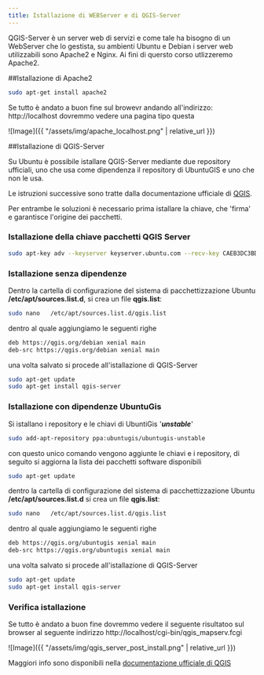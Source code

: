 ```yaml
---
title: Istallazione di WEBServer e di QGIS-Server
---
```


QGIS-Server è un server web di servizi e come tale ha bisogno di un WebServer che lo gestista, su ambienti Ubuntu e Debian i server web utilizzabili sono Apache2 e Nginx.
Ai fini di quersto corso utlizzeremo Apache2.

##Istallazione di Apache2

```bash
sudo apt-get install apache2
```
Se tutto è andato a buon fine sul browevr andando all'indirizzo: http://localhost dovremmo vedere una pagina tipo questa

![Image]({{ "/assets/img/apache_localhost.png" | relative_url }})

##Istallazione di QGIS-Server

Su Ubuntu è possibile istallare QGIS-Server mediante due repository ufficiali, uno che usa come dipendenza il repository di UbuntuGIS e uno che non le usa.

Le istruzioni successive sono tratte dalla documentazione ufficiale di [QGIS](https://qgis.org/it/site/forusers/alldownloads.html#debian-ubuntu).

Per entrambe le soluzioni è necessario prima istallare la chiave, che 'firma' e garantisce l'origine dei pacchetti.
### Istallazione della chiave pacchetti QGIS Server
```bash
sudo apt-key adv --keyserver keyserver.ubuntu.com --recv-key CAEB3DC3BDF7FB45
```
### Istallazione senza dipendenze
Dentro la cartella di configurazione del sistema di pacchettizzazione Ubuntu **/etc/apt/sources.list.d**, si crea un file **qgis.list**:

```bash
sudo nano   /etc/apt/sources.list.d/qgis.list
```

dentro al quale aggiungiamo le seguenti righe

```bash
deb https://qgis.org/debian xenial main
deb-src https://qgis.org/debian xenial main
```
una volta salvato si procede all'istallazione di QGIS-Server
```bash
sudo apt-get update
sudo apt-get install qgis-server
```
### Istallazione con dipendenze UbuntuGis
Si istallano i repository e le chiavi di UbuntiGis '***unstable***'
```bash
sudo add-apt-repository ppa:ubuntugis/ubuntugis-unstable
```
con questo unico comando vengono aggiunte le chiavi e i repository, di seguito si aggiorna la lista dei pacchetti software disponibili

```bash
sudo apt-get update
```
dentro la cartella di configurazione del sistema di pacchettizzazione Ubuntu **/etc/apt/sources.list.d** si crea un file **qgis.list**:

```bash
sudo nano   /etc/apt/sources.list.d/qgis.list
```

dentro al quale aggiungiamo le seguenti righe

```bash
deb https://qgis.org/ubuntugis xenial main
deb-src https://qgis.org/ubuntugis xenial main
```

una volta salvato si procede all'istallazione di QGIS-Server

```bash
sudo apt-get update
sudo apt-get install qgis-server
```

### Verifica istallazione
Se tutto è andato a buon fine dovremmo vedere il seguente risultatoo sul browser al seguente indirizzo http://localhost/cgi-bin/qgis_mapserv.fcgi

![Image]({{ "/assets/img/qgis_server_post_install.png" | relative_url }})

Maggiori info sono disponibili nella [documentazione ufficiale di QGIS](https://docs.qgis.org/2.18/en/docs/user_manual/working_with_ogc/ogc_server_support.html#qgis-server-installation-on-debian-ubuntu)